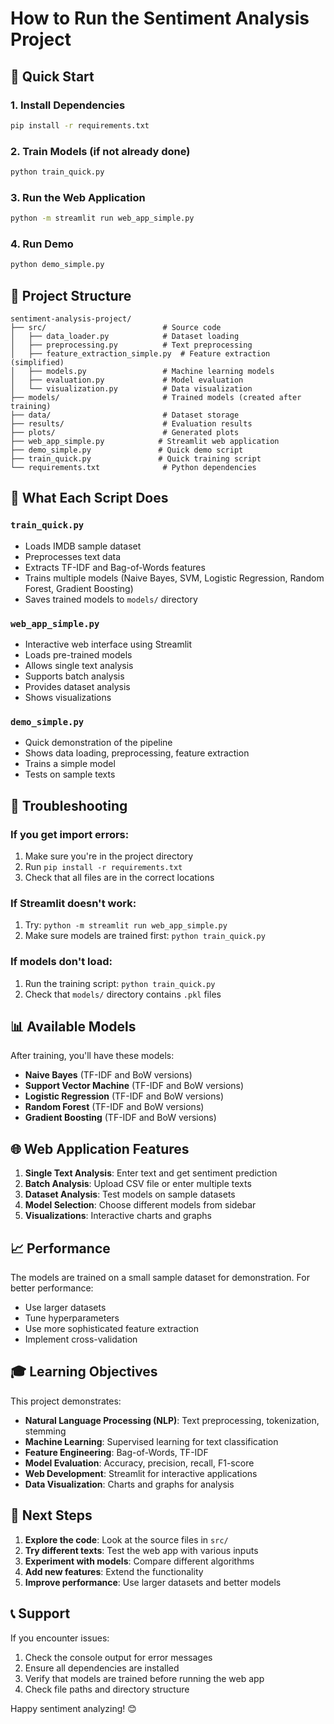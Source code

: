 # How to Run the Sentiment Analysis Project

## 🚀 Quick Start

### 1. Install Dependencies
```bash
pip install -r requirements.txt
```

### 2. Train Models (if not already done)
```bash
python train_quick.py
```

### 3. Run the Web Application
```bash
python -m streamlit run web_app_simple.py
```

### 4. Run Demo
```bash
python demo_simple.py
```

## 📁 Project Structure

```
sentiment-analysis-project/
├── src/                          # Source code
│   ├── data_loader.py            # Dataset loading
│   ├── preprocessing.py          # Text preprocessing
│   ├── feature_extraction_simple.py  # Feature extraction (simplified)
│   ├── models.py                 # Machine learning models
│   ├── evaluation.py             # Model evaluation
│   └── visualization.py          # Data visualization
├── models/                       # Trained models (created after training)
├── data/                         # Dataset storage
├── results/                      # Evaluation results
├── plots/                        # Generated plots
├── web_app_simple.py            # Streamlit web application
├── demo_simple.py               # Quick demo script
├── train_quick.py               # Quick training script
└── requirements.txt              # Python dependencies
```

## 🎯 What Each Script Does

### `train_quick.py`
- Loads IMDB sample dataset
- Preprocesses text data
- Extracts TF-IDF and Bag-of-Words features
- Trains multiple models (Naive Bayes, SVM, Logistic Regression, Random Forest, Gradient Boosting)
- Saves trained models to `models/` directory

### `web_app_simple.py`
- Interactive web interface using Streamlit
- Loads pre-trained models
- Allows single text analysis
- Supports batch analysis
- Provides dataset analysis
- Shows visualizations

### `demo_simple.py`
- Quick demonstration of the pipeline
- Shows data loading, preprocessing, feature extraction
- Trains a simple model
- Tests on sample texts

## 🔧 Troubleshooting

### If you get import errors:
1. Make sure you're in the project directory
2. Run `pip install -r requirements.txt`
3. Check that all files are in the correct locations

### If Streamlit doesn't work:
1. Try: `python -m streamlit run web_app_simple.py`
2. Make sure models are trained first: `python train_quick.py`

### If models don't load:
1. Run the training script: `python train_quick.py`
2. Check that `models/` directory contains `.pkl` files

## 📊 Available Models

After training, you'll have these models:
- **Naive Bayes** (TF-IDF and BoW versions)
- **Support Vector Machine** (TF-IDF and BoW versions)
- **Logistic Regression** (TF-IDF and BoW versions)
- **Random Forest** (TF-IDF and BoW versions)
- **Gradient Boosting** (TF-IDF and BoW versions)

## 🌐 Web Application Features

1. **Single Text Analysis**: Enter text and get sentiment prediction
2. **Batch Analysis**: Upload CSV file or enter multiple texts
3. **Dataset Analysis**: Test models on sample datasets
4. **Model Selection**: Choose different models from sidebar
5. **Visualizations**: Interactive charts and graphs

## 📈 Performance

The models are trained on a small sample dataset for demonstration. For better performance:
- Use larger datasets
- Tune hyperparameters
- Use more sophisticated feature extraction
- Implement cross-validation

## 🎓 Learning Objectives

This project demonstrates:
- **Natural Language Processing (NLP)**: Text preprocessing, tokenization, stemming
- **Machine Learning**: Supervised learning for text classification
- **Feature Engineering**: Bag-of-Words, TF-IDF
- **Model Evaluation**: Accuracy, precision, recall, F1-score
- **Web Development**: Streamlit for interactive applications
- **Data Visualization**: Charts and graphs for analysis

## 🚀 Next Steps

1. **Explore the code**: Look at the source files in `src/`
2. **Try different texts**: Test the web app with various inputs
3. **Experiment with models**: Compare different algorithms
4. **Add new features**: Extend the functionality
5. **Improve performance**: Use larger datasets and better models

## 📞 Support

If you encounter issues:
1. Check the console output for error messages
2. Ensure all dependencies are installed
3. Verify that models are trained before running the web app
4. Check file paths and directory structure

Happy sentiment analyzing! 😊 